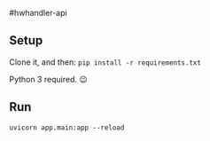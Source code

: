 #hwhandler-api

## Setup 

Clone it, and then: 
`pip install -r requirements.txt`

Python 3 required. :wink:

## Run

`uvicorn app.main:app --reload`